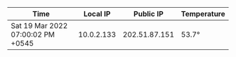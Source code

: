 | Time     | Local IP | Public IP | Temperature |
| ----------- | ----------- | ----------- | ----------- |
| Sat 19 Mar 2022 07:00:02 PM +0545      | 10.0.2.133     | 202.51.87.151  | 53.7° |
